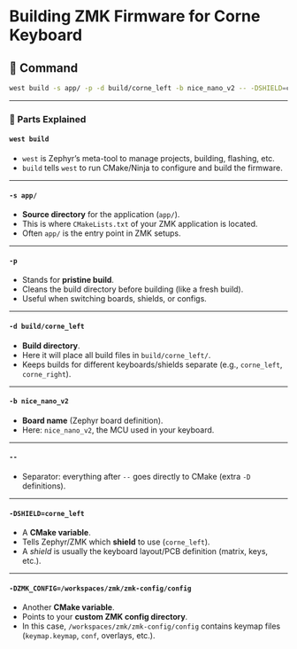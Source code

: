 # Building ZMK Firmware for Corne Keyboard

## 🔹 Command

```bash
west build -s app/ -p -d build/corne_left -b nice_nano_v2 -- -DSHIELD=corne_left -DZMK_CONFIG=/workspaces/zmk/zmk-config/config
```

---

### 🔹 Parts Explained

#### `west build`

- `west` is Zephyr’s meta-tool to manage projects, building, flashing, etc.
- `build` tells `west` to run CMake/Ninja to configure and build the firmware.

---

#### `-s app/`

- **Source directory** for the application (`app/`).
- This is where `CMakeLists.txt` of your ZMK application is located.
- Often `app/` is the entry point in ZMK setups.

---

#### `-p`

- Stands for **pristine build**.
- Cleans the build directory before building (like a fresh build).
- Useful when switching boards, shields, or configs.

---

#### `-d build/corne_left`

- **Build directory**.
- Here it will place all build files in `build/corne_left/`.
- Keeps builds for different keyboards/shields separate (e.g., `corne_left`, `corne_right`).

---

#### `-b nice_nano_v2`

- **Board name** (Zephyr board definition).
- Here: `nice_nano_v2`, the MCU used in your keyboard.

---

#### `--`

- Separator: everything after `--` goes directly to CMake (extra `-D` definitions).

---

#### `-DSHIELD=corne_left`

- A **CMake variable**.
- Tells Zephyr/ZMK which **shield** to use (`corne_left`).
- A _shield_ is usually the keyboard layout/PCB definition (matrix, keys, etc.).

---

#### `-DZMK_CONFIG=/workspaces/zmk/zmk-config/config`

- Another **CMake variable**.
- Points to your **custom ZMK config directory**.
- In this case, `/workspaces/zmk/zmk-config/config` contains keymap files (`keymap.keymap`, `conf`, overlays, etc.).
